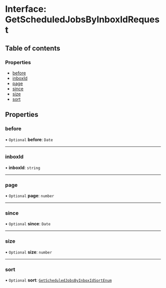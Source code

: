 # Interface: GetScheduledJobsByInboxIdRequest

## Table of contents

### Properties

- [before](GetScheduledJobsByInboxIdRequest.md#before)
- [inboxId](GetScheduledJobsByInboxIdRequest.md#inboxid)
- [page](GetScheduledJobsByInboxIdRequest.md#page)
- [since](GetScheduledJobsByInboxIdRequest.md#since)
- [size](GetScheduledJobsByInboxIdRequest.md#size)
- [sort](GetScheduledJobsByInboxIdRequest.md#sort)

## Properties

### <a id="before" name="before"></a> before

• `Optional` **before**: `Date`

___

### <a id="inboxid" name="inboxid"></a> inboxId

• **inboxId**: `string`

___

### <a id="page" name="page"></a> page

• `Optional` **page**: `number`

___

### <a id="since" name="since"></a> since

• `Optional` **since**: `Date`

___

### <a id="size" name="size"></a> size

• `Optional` **size**: `number`

___

### <a id="sort" name="sort"></a> sort

• `Optional` **sort**: [`GetScheduledJobsByInboxIdSortEnum`](../enums/GetScheduledJobsByInboxIdSortEnum.md)
